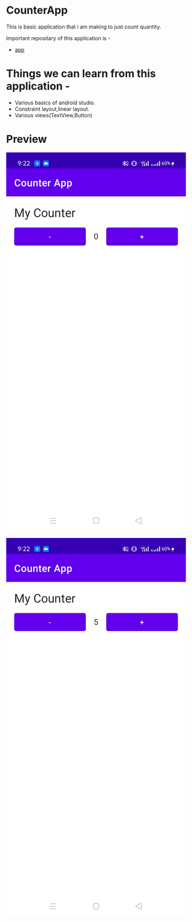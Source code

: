 # CounterApp
  This is basic application that i am making to just count quantity.


  Important repositary of this application is - 

* [app](https://github.com/alein249/Counter-App/tree/master/app)

# Things we can learn from this application - 

* Various basics of android studio.
* Constraint layout,linear layout.
* Various views(TextView,Button)

# Preview

![lf](https://github.com/alein249/Counter-App/blob/master/app/src/main/res/drawable/counterapp1.jpg)

![lf](https://github.com/alein249/Counter-App/blob/master/app/src/main/res/drawable/counterapp2.jpg)
